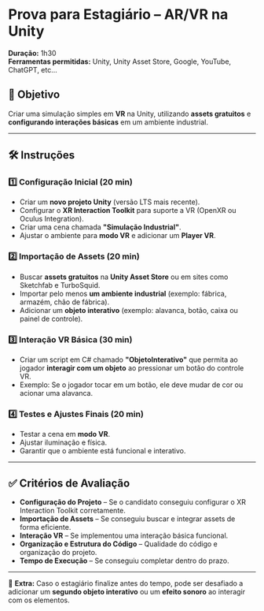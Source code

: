 # Prova para Estagiário – AR/VR na Unity
**Duração:** 1h30  
**Ferramentas permitidas:** Unity, Unity Asset Store, Google, YouTube, ChatGPT, etc...

## 🎯 Objetivo
Criar uma simulação simples em **VR** na Unity, utilizando **assets gratuitos** e **configurando interações básicas** em um ambiente industrial.

---

## 🛠️ Instruções

### **1️⃣ Configuração Inicial (20 min)**
- Criar um **novo projeto Unity** (versão LTS mais recente).
- Configurar o **XR Interaction Toolkit** para suporte a VR (OpenXR ou Oculus Integration).
- Criar uma cena chamada **"Simulação Industrial"**.
- Ajustar o ambiente para **modo VR** e adicionar um **Player VR**.

### **2️⃣ Importação de Assets (20 min)**
- Buscar **assets gratuitos** na **Unity Asset Store** ou em sites como Sketchfab e TurboSquid.
- Importar pelo menos **um ambiente industrial** (exemplo: fábrica, armazém, chão de fábrica).
- Adicionar um **objeto interativo** (exemplo: alavanca, botão, caixa ou painel de controle).

### **3️⃣ Interação VR Básica (30 min)**
- Criar um script em C# chamado **"ObjetoInterativo"** que permita ao jogador **interagir com um objeto** ao pressionar um botão do controle VR.
- Exemplo: Se o jogador tocar em um botão, ele deve mudar de cor ou acionar uma alavanca.

### **4️⃣ Testes e Ajustes Finais (20 min)**
- Testar a cena em **modo VR**.
- Ajustar iluminação e física.
- Garantir que o ambiente está funcional e interativo.

---

## ✅ Critérios de Avaliação
- **Configuração do Projeto** – Se o candidato conseguiu configurar o XR Interaction Toolkit corretamente.  
- **Importação de Assets** – Se conseguiu buscar e integrar assets de forma eficiente.  
- **Interação VR** – Se implementou uma interação básica funcional.  
- **Organização e Estrutura do Código** – Qualidade do código e organização do projeto.  
- **Tempo de Execução** – Se conseguiu completar dentro do prazo.  

---

📌 **Extra:** Caso o estagiário finalize antes do tempo, pode ser desafiado a adicionar um **segundo objeto interativo** ou um **efeito sonoro** ao interagir com os elementos.